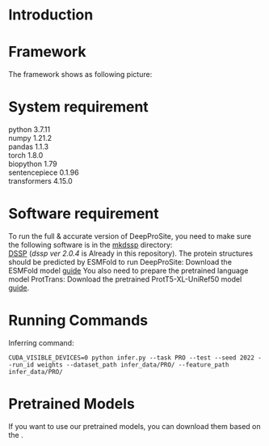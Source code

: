# Introduction

# Framework
The framework shows as following picture:

# System requirement
python  3.7.11  
numpy  1.21.2  
pandas  1.1.3  
torch  1.8.0  
biopython  1.79  
sentencepiece 0.1.96  
transformers 4.15.0

# Software requirement  
To run the full & accurate version of DeepProSite, you need to make sure the following software is in the [mkdssp](./mkdssp) directory:  
[DSSP](https://github.com/cmbi/dssp) (*dssp ver 2.0.4* is Already in this repository).
The protein structures should be predicted by ESMFold to run DeepProSite:
Download the ESMFold model [guide](https://github.com/facebookresearch/esm)
You also need to prepare the pretrained language model ProtTrans:
Download the pretrained ProtT5-XL-UniRef50 model [guide](https://github.com/agemagician/ProtTrans).

# Running Commands
Inferring command:
```
CUDA_VISIBLE_DEVICES=0 python infer.py --task PRO --test --seed 2022 --run_id weights --dataset_path infer_data/PRO/ --feature_path infer_data/PRO/
```

# Pretrained Models
If you want to use our pretrained models, you can download them based on the .

